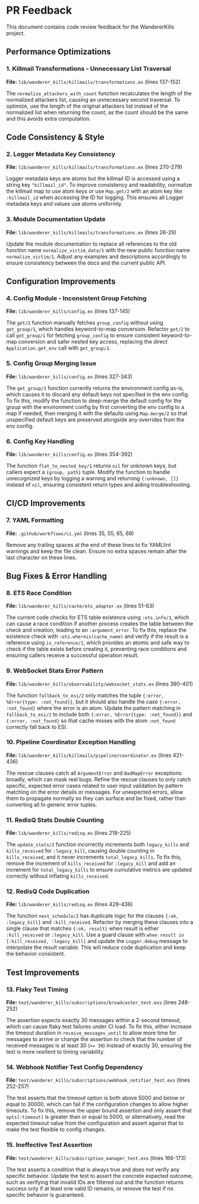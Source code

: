 # PR Feedback

This document contains code review feedback for the WandererKills project.

## Performance Optimizations

### 1. Killmail Transformations - Unnecessary List Traversal
**File:** `lib/wanderer_kills/killmails/transformations.ex` (lines 137-152)

The `normalize_attackers_with_count` function recalculates the length of the normalized attackers list, causing an unnecessary second traversal. To optimize, use the length of the original attackers list instead of the normalized list when returning the count, as the count should be the same and this avoids extra computation.

## Code Consistency & Style

### 2. Logger Metadata Key Consistency
**File:** `lib/wanderer_kills/killmails/transformations.ex` (lines 270-279)

Logger metadata keys are atoms but the killmail ID is accessed using a string key `"killmail_id"`. To improve consistency and readability, normalize the killmail map to use atom keys or use `Map.get/2` with an atom key like `:killmail_id` when accessing the ID for logging. This ensures all Logger metadata keys and values use atoms uniformly.

### 3. Module Documentation Update
**File:** `lib/wanderer_kills/killmails/transformations.ex` (lines 26-29)

Update the module documentation to replace all references to the old function name `normalize_victim_data/1` with the new public function name `normalize_victim/1`. Adjust any examples and descriptions accordingly to ensure consistency between the docs and the current public API.

## Configuration Improvements

### 4. Config Module - Inconsistent Group Fetching
**File:** `lib/wanderer_kills/config.ex` (lines 137-145)

The `get/2` function manually fetches `group_config` without using `get_group/1`, which handles keyword-to-map conversion. Refactor `get/2` to call `get_group/1` for fetching `group_config` to ensure consistent keyword-to-map conversion and safer nested key access, replacing the direct `Application.get_env` call with `get_group/1`.

### 5. Config Group Merging Issue
**File:** `lib/wanderer_kills/config.ex` (lines 327-343)

The `get_group/1` function currently returns the environment config as-is, which causes it to discard any default keys not specified in the env config. To fix this, modify the function to deep-merge the default config for the group with the environment config by first converting the env config to a map if needed, then merging it with the defaults using `Map.merge/2` so that unspecified default keys are preserved alongside any overrides from the env config.

### 6. Config Key Handling
**File:** `lib/wanderer_kills/config.ex` (lines 354-392)

The function `flat_to_nested_key/1` returns `nil` for unknown keys, but callers expect a `{group, path}` tuple. Modify the function to handle unrecognized keys by logging a warning and returning `{:unknown, []}` instead of `nil`, ensuring consistent return types and aiding troubleshooting.

## CI/CD Improvements

### 7. YAML Formatting
**File:** `.github/workflows/ci.yml` (lines 35, 55, 65, 68)

Remove any trailing spaces at the end of these lines to fix YAMLlint warnings and keep the file clean. Ensure no extra spaces remain after the last character on these lines.

## Bug Fixes & Error Handling

### 8. ETS Race Condition
**File:** `lib/wanderer_kills/cache/ets_adapter.ex` (lines 51-63)

The current code checks for ETS table existence using `:ets.info/1`, which can cause a race condition if another process creates the table between the check and creation, leading to an `:argument_error`. To fix this, replace the existence check with `:ets.whereis(cache_name)` and verify if the result is a reference using `is_reference/1`, which provides an atomic and safe way to check if the table exists before creating it, preventing race conditions and ensuring callers receive a successful operation result.

### 9. WebSocket Stats Error Pattern
**File:** `lib/wanderer_kills/observability/websocket_stats.ex` (lines 390-401)

The function `fallback_to_esi/2` only matches the tuple `{:error, %Error{type: :not_found}}`, but it should also handle the case `{:error, :not_found}` where the error is an atom. Update the pattern matching in `fallback_to_esi/2` to include both `{:error, %Error{type: :not_found}}` and `{:error, :not_found}` so that cache misses with the atom `:not_found` correctly fall back to ESI.

### 10. Pipeline Coordinator Exception Handling
**File:** `lib/wanderer_kills/killmails/pipeline/coordinator.ex` (lines 421-436)

The rescue clauses catch all `ArgumentError` and `BadMapError` exceptions broadly, which can mask real bugs. Refine the rescue clauses to only catch specific, expected error cases related to user input validation by pattern matching on the error details or messages. For unexpected errors, allow them to propagate normally so they can surface and be fixed, rather than converting all to generic error tuples.

### 11. RedisQ Stats Double Counting
**File:** `lib/wanderer_kills/redisq.ex` (lines 218-225)

The `update_stats/2` function incorrectly increments both `legacy_kills` and `kills_received` for `:legacy_kill`, causing double counting in `kills_received`, and it never increments `total_legacy_kills`. To fix this, remove the increment of `kills_received` for `:legacy_kill` and add an increment for `total_legacy_kills` to ensure cumulative metrics are updated correctly without inflating `kills_received`.

### 12. RedisQ Code Duplication
**File:** `lib/wanderer_kills/redisq.ex` (lines 428-436)

The function `next_schedule/2` has duplicate logic for the clauses `{:ok, :legacy_kill}` and `:kill_received`. Refactor by merging these clauses into a single clause that matches `{:ok, result}` when result is either `:kill_received` or `:legacy_kill`. Use a guard clause with `when result in [:kill_received, :legacy_kill]` and update the `Logger.debug` message to interpolate the result variable. This will reduce code duplication and keep the behavior consistent.

## Test Improvements

### 13. Flaky Test Timing
**File:** `test/wanderer_kills/subscriptions/broadcaster_test.exs` (lines 248-252)

The assertion expects exactly 30 messages within a 2-second timeout, which can cause flaky test failures under CI load. To fix this, either increase the timeout duration in `receive_messages_until` to allow more time for messages to arrive or change the assertion to check that the number of received messages is at least 30 (`>= 30`) instead of exactly 30, ensuring the test is more resilient to timing variability.

### 14. Webhook Notifier Test Config Dependency
**File:** `test/wanderer_kills/subscriptions/webhook_notifier_test.exs` (lines 252-257)

The test asserts that the timeout option is both above 5000 and below or equal to 30000, which can fail if the configuration changes to allow higher timeouts. To fix this, remove the upper bound assertion and only assert that `opts[:timeout]` is greater than or equal to 5000, or alternatively, read the expected timeout value from the configuration and assert against that to make the test flexible to config changes.

### 15. Ineffective Test Assertion
**File:** `test/wanderer_kills/subscription_manager_test.exs` (lines 166-173)

The test asserts a condition that is always true and does not verify any specific behavior. Update the test to assert the concrete expected outcome, such as verifying that invalid IDs are filtered out and the function returns success only if at least one valid ID remains, or remove the test if no specific behavior is guaranteed.
